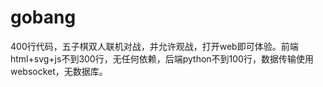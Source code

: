 # gobang
400行代码，五子棋双人联机对战，并允许观战，打开web即可体验。前端html+svg+js不到300行，无任何依赖，后端python不到100行，数据传输使用websocket，无数据库。

